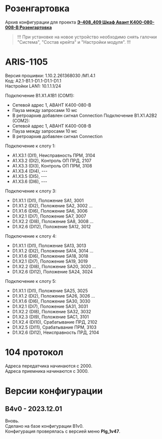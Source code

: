 ﻿Розенгартовка
=============

Архив конфигурации для проекта **[Э-408_409 Шкаф Авант К400-080-008-В Розенгартовка](Э-408_409_Шкаф_Авант_К400-080-008-В_Розенгартовка.pdf)**

> !!! При установке на новое устройство необходимо снять галочки "Система", "Состав крейта" и "Настройки модуля". !!!


# ARIS-1105

Версия прошивки: 1.10.2.261368030 /M1.4.1  
Код: A2.1-B1.1-D1.1-D1.1-D1.1  
Настройки LAN1: 10.1.1.1/24

Подключение B1.X1.A1B1 (COM1):
- Сетевой адрес 1, АВАНТ К400-080-В
- Пауза между запросами 10 мс
- В ретроархив добавлен сигнал Connection
Подключение B1.X1.A2B2 (COM2):
- Сетевой адрес 1, АВАНТ К400-008-В
- Пауза между запросами 10 мс
- В ретроархив добавлен сигнал Connection

Подключение к слоту 1:
- A1.X3.1 (DI1), Неисправность ПРМ,  3104
- A1.X3.2 (DI2), Контроль ОП ПРД,    2107
- A1.X3.3 (DI3), Контроль ОП ПРМ,    3108
- A1.X3.4 (DI4), ---
- A1.X3.5 (DI5), ---
- A1.X3.6 (DI6), ---

Подключение к слоту 3:
- D1.X1.1 (DI1),  Положение SA1,     3001
- D1.X1.2 (DI2),  Положение SA2,     3002
...
- D1.X1.6 (DI6),  Положение SA6,     3006
- D1.X2.1 (DI7),  Положение SA7,     3007
- D1.X2.2 (DI8),  Положение SA8,     3008
...
- D1.X2.6 (DI12), Положение SA12,    3012

Подключение к слоту 4:
- D1.X1.1 (DI1),  Положение SA13,    3013
- D1.X1.2 (DI2),  Положение SA14,    3014
...
- D1.X1.6 (DI6),  Положение SA18,    3018
- D1.X2.1 (DI7),  Положение SA19,    3019
- D1.X2.2 (DI8),  Положение SA20,    3020
...
- D1.X2.6 (DI12), Положение SA24,    3024

Подключение к слоту 5:
- D1.X1.1 (DI1),  Положение SA25,    3025
- D1.X1.2 (DI2),  Положение SA26,    3026
...
- D1.X1.6 (DI6),  Положение SA30,    3030
- D1.X2.1 (DI7),  Положение SA31,    3031
- D1.X2.2 (DI8),  Положение SA32,    3032
- D1.X2.3 (DI9),  Положение SAC1,    3101
- D1.X2.4 (DI10), Срабатывание ПРД,  2102 
- D1.X2.5 (DI11), Срабатывание ПРМ,  3103 
- D1.X2.6 (DI12), Неисправность ПРД, 2104 


# 104 протокол

Адреса передатчика начинаются с 2000.  
Адреса приемника начинаются с 3000.


# Версии конфигурации

## B4v0 - 2023.12.01

Вновь.  
Сделано на базе конфигурации B1v0.  
Конфигурация проверялась с версией меню **PIg_1v47**.

